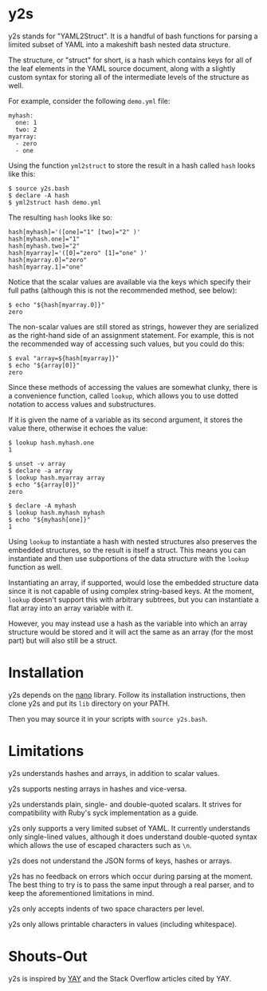 y2s
===

y2s stands for "YAML2Struct".  It is a handful of bash functions for
parsing a limited subset of YAML into a makeshift bash nested data
structure.

The structure, or "struct" for short, is a hash which contains keys for
all of the leaf elements in the YAML source document, along with a
slightly custom syntax for storing all of the intermediate levels of the
structure as well.

For example, consider the following `demo.yml` file:

```
myhash:
  one: 1
  two: 2
myarray:
  - zero
  - one
```

Using the function `yml2struct` to store the result in a hash called
`hash` looks like this:

```
$ source y2s.bash
$ declare -A hash
$ yml2struct hash demo.yml
```

The resulting `hash` looks like so:

```
hash[myhash]='([one]="1" [two]="2" )'
hash[myhash.one]="1"
hash[myhash.two]="2"
hash[myarray]='([0]="zero" [1]="one" )'
hash[myarray.0]="zero"
hash[myarray.1]="one"
```

Notice that the scalar values are available via the keys which specify
their full paths (although this is not the recommended method, see
below):

```
$ echo "${hash[myarray.0]}"
zero
```

The non-scalar values are still stored as strings, however they are
serialized as the right-hand side of an assignment statement.  For
example, this is not the recommended way of accessing such values, but
you could do this:

```
$ eval "array=${hash[myarray]}"
$ echo "${array[0]}"
zero
```

Since these methods of accessing the values are somewhat clunky, there
is a convenience function, called `lookup`, which allows you to use
dotted notation to access values and substructures.

If it is given the name of a variable as its second argument, it stores
the value there, otherwise it echoes the value:

```
$ lookup hash.myhash.one
1
```

```
$ unset -v array
$ declare -a array
$ lookup hash.myarray array
$ echo "${array[0]}"
zero
```

```
$ declare -A myhash
$ lookup hash.myhash myhash
$ echo "${myhash[one]}"
1
```

Using `lookup` to instantiate a hash with nested structures also
preserves the embedded structures, so the result is itself a struct.
This means you can instantiate and then use subportions of the data
structure with the `lookup` function as well.

Instantiating an array, if supported, would lose the embedded structure
data since it is not capable of using complex string-based keys. At the
moment, `lookup` doesn't support this with arbitrary subtrees, but you
can instantiate a flat array into an array variable with it.

However, you may instead use a hash as the variable into which an array
structure would be stored and it will act the same as an array (for the
most part) but will also still be a struct.

Installation
============

y2s depends on the [nano] library.  Follow its installation
instructions, then clone y2s and put its `lib` directory on your PATH.

Then you may source it in your scripts with `source y2s.bash`.

Limitations
===========

y2s understands hashes and arrays, in addition to scalar values.

y2s supports nesting arrays in hashes and vice-versa.

y2s understands plain, single- and double-quoted scalars.  It strives
for compatibility with Ruby's syck implementation as a guide.

y2s only supports a very limited subset of YAML.  It currently
understands only single-lined values, although it does understand
double-quoted syntax which allows the use of escaped characters such as
`\n`.

y2s does not understand the JSON forms of keys, hashes or arrays.

y2s has no feedback on errors which occur during parsing at the moment.
The best thing to try is to pass the same input through a real parser,
and to keep the aforementioned limitations in mind.

y2s only accepts indents of two space characters per level.

y2s only allows printable characters in values (including whitespace).

Shouts-Out
==========

y2s is inspired by [YAY] and the Stack Overflow articles cited by YAY.

[nano]: https://github.com/binaryphile/nano
[YAY]:  https://github.com/johnlane/random-toolbox/blob/master/usr/lib/yay
